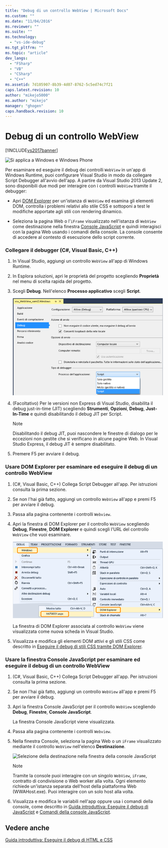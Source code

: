 ```yaml
---
title: "Debug di un controllo WebView | Microsoft Docs"
ms.custom: ""
ms.date: "11/04/2016"
ms.reviewer: ""
ms.suite: ""
ms.technology: 
  - "vs-ide-debug"
ms.tgt_pltfrm: ""
ms.topic: "article"
dev_langs: 
  - "FSharp"
  - "VB"
  - "CSharp"
  - "C++"
ms.assetid: 7d105907-8b39-4d07-8762-5c5ed74c7f21
caps.latest.revision: 10
author: "mikejo5000"
ms.author: "mikejo"
manager: "ghogen"
caps.handback.revision: 10
---
```

# Debug di un controllo WebView
[!INCLUDE[vs2017banner](../code-quality/includes/vs2017banner.md)]

![Si applica a Windows e Windows Phone](../debugger/media/windows_and_phone_content.png "windows\_and\_phone\_content")  
  
 Per esaminare ed eseguire il debug dei controlli `WebView` in un'app di Windows Runtime, puoi configurare Visual Studio in modo da collegare Script Debugger all'avvio dell'app.  A partire da Visual Studio 2013 Update 2, sono disponibili due modi per interagire con i controlli `WebView` tramite il debugger:  
  
-   Apri [DOM Explorer](../debugger/quickstart-debug-html-and-css.md) per un'istanza di `WebView` ed esamina gli elementi DOM, controlla i problemi relativi allo stile CSS e sottoponi a test le modifiche apportate agli stili con rendering dinamico.  
  
-   Seleziona la pagina Web o l'`iFrame` visualizzato nell'istanza di `WebView` come destinazione nella finestra [Console JavaScript](../debugger/javascript-console-commands.md) e quindi interagisci con la pagina Web usando i comandi della console.  La console consente di accedere al contesto di esecuzione dello script corrente.  
  
### Collegare il debugger \(C\#, Visual Basic, C\+\+\)  
  
1.  In Visual Studio, aggiungi un controllo `WebView` all'app di Windows Runtime.  
  
2.  In Esplora soluzioni, apri le proprietà del progetto scegliendo **Proprietà** nel menu di scelta rapida del progetto.  
  
3.  Scegli **Debug**.  Nell'elenco **Processo applicativo** scegli **Script**.  
  
     ![Collegamento del debugger di script](../debugger/media/js_dom_webview_script_debugger.png "JS\_DOM\_WebView\_Script\_Debugger")  
  
4.  \(Facoltativo\) Per le versioni non Express di Visual Studio, disabilita il debug just\-in\-time \(JIT\) scegliendo **Strumenti**, **Opzioni**, **Debug**, **Just\-In\-Time** e quindi disabilitando il debug JIT per Script.  
  
    > [!NOTE]
    >  Disabilitando il debug JIT, puoi nascondere le finestre di dialogo per le eccezioni non gestite che si verificano in alcune pagine Web.  In Visual Studio Express, il debug JIT è sempre disabilitato.  
  
5.  Premere F5 per avviare il debug.  
  
### Usare DOM Explorer per esaminare ed eseguire il debug di un controllo WebView  
  
1.  \(C\#, Visual Basic, C\+\+\) Collega Script Debugger all'app.  Per istruzioni consulta la prima sezione.  
  
2.  Se non l'hai già fatto, aggiungi un controllo `WebView` all'app e premi F5 per avviare il debug.  
  
3.  Passa alla pagina contenente i controlli `Webview`.  
  
4.  Apri la finestra di DOM Explorer per il controllo `WebView` scegliendo **Debug**, **Finestre**, **DOM Explorer** e quindi scegli l'URL del controllo `WebView` che vuoi esaminare.  
  
     ![Apertura di DOM Explorer](../debugger/media/js_dom_webview.png "JS\_DOM\_WebView")  
  
     La finestra di DOM Explorer associata al controllo `WebView` viene visualizzata come nuova scheda in Visual Studio.  
  
5.  Visualizza e modifica gli elementi DOM attivi e gli stili CSS come descritto in [Eseguire il debug di stili CSS tramite DOM Explorer](../debugger/debug-css-styles-using-dom-explorer.md).  
  
### Usare la finestra Console JavaScript per esaminare ed eseguire il debug di un controllo WebView  
  
1.  \(C\#, Visual Basic, C\+\+\) Collega Script Debugger all'app.  Per istruzioni consulta la prima sezione.  
  
2.  Se non l'hai già fatto, aggiungi un controllo `WebView` all'app e premi F5 per avviare il debug.  
  
3.  Apri la finestra Console JavaScript per il controllo `WebView` scegliendo **Debug**, **Finestre**, **Console JavaScript**.  
  
     La finestra Console JavaScript viene visualizzata.  
  
4.  Passa alla pagina contenente i controlli `Webview`.  
  
5.  Nella finestra Console, seleziona la pagina Web o un `iFrame` visualizzato mediante il controllo `WebView` nell'elenco **Destinazione**.  
  
     ![Selezione della destinazione nella finestra della console JavaScript](../debugger/media/js_console_target.png "JS\_Console\_Target")  
  
    > [!NOTE]
    >  Tramite la console puoi interagire con un singolo `WebView`, `iFrame`, contratto di condivisione o Web worker alla volta.  Ogni elemento richiede un'istanza separata dell'host della piattaforma Web \(WWAHost.exe\).  Puoi interagire con un solo host alla volta.  
  
6.  Visualizza e modifica le variabili nell'app oppure usa i comandi della console, come descritto in [Guida introduttiva: Eseguire il debug di JavaScript](../debugger/quickstart-debug-javascript-using-the-console.md) e [Comandi della console JavaScript](../debugger/javascript-console-commands.md).  
  
## Vedere anche  
 [Guida introduttiva: Eseguire il debug di HTML e CSS](../debugger/quickstart-debug-html-and-css.md)